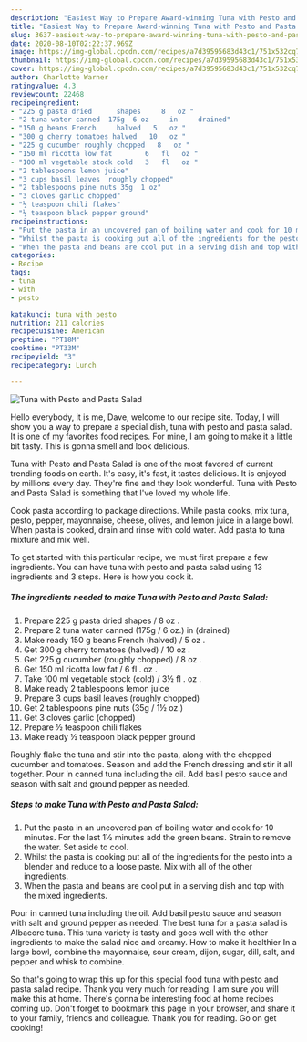 ```yaml
---
description: "Easiest Way to Prepare Award-winning Tuna with Pesto and Pasta Salad"
title: "Easiest Way to Prepare Award-winning Tuna with Pesto and Pasta Salad"
slug: 3637-easiest-way-to-prepare-award-winning-tuna-with-pesto-and-pasta-salad
date: 2020-08-10T02:22:37.969Z
image: https://img-global.cpcdn.com/recipes/a7d39595683d43c1/751x532cq70/tuna-with-pesto-and-pasta-salad-recipe-main-photo.jpg
thumbnail: https://img-global.cpcdn.com/recipes/a7d39595683d43c1/751x532cq70/tuna-with-pesto-and-pasta-salad-recipe-main-photo.jpg
cover: https://img-global.cpcdn.com/recipes/a7d39595683d43c1/751x532cq70/tuna-with-pesto-and-pasta-salad-recipe-main-photo.jpg
author: Charlotte Warner
ratingvalue: 4.3
reviewcount: 22468
recipeingredient:
- "225 g pasta dried      shapes     8   oz "
- "2 tuna water canned  175g  6 oz     in     drained"
- "150 g beans French     halved   5   oz "
- "300 g cherry tomatoes halved   10   oz "
- "225 g cucumber roughly chopped   8   oz "
- "150 ml ricotta low fat        6   fl   oz "
- "100 ml vegetable stock cold   3   fl   oz "
- "2 tablespoons lemon juice"
- "3 cups basil leaves  roughly chopped"
- "2 tablespoons pine nuts 35g  1 oz"
- "3 cloves garlic chopped"
- "½ teaspoon chili flakes"
- "½ teaspoon black pepper ground"
recipeinstructions:
- "Put the pasta in an uncovered pan of boiling water and cook for 10 minutes. For the last 1½ minutes add the green beans. Strain to remove the water. Set aside to cool."
- "Whilst the pasta is cooking put all of the ingredients for the pesto into a blender and reduce to a loose paste. Mix with all of the other ingredients."
- "When the pasta and beans are cool put in a serving dish and top with the mixed ingredients."
categories:
- Recipe
tags:
- tuna
- with
- pesto

katakunci: tuna with pesto 
nutrition: 211 calories
recipecuisine: American
preptime: "PT18M"
cooktime: "PT33M"
recipeyield: "3"
recipecategory: Lunch

---
```



![Tuna with Pesto and Pasta Salad](https://img-global.cpcdn.com/recipes/a7d39595683d43c1/751x532cq70/tuna-with-pesto-and-pasta-salad-recipe-main-photo.jpg)

Hello everybody, it is me, Dave, welcome to our recipe site. Today, I will show you a way to prepare a special dish, tuna with pesto and pasta salad. It is one of my favorites food recipes. For mine, I am going to make it a little bit tasty. This is gonna smell and look delicious.

Tuna with Pesto and Pasta Salad is one of the most favored of current trending foods on earth. It's easy, it's fast, it tastes delicious. It is enjoyed by millions every day. They're fine and they look wonderful. Tuna with Pesto and Pasta Salad is something that I've loved my whole life.

Cook pasta according to package directions. While pasta cooks, mix tuna, pesto, pepper, mayonnaise, cheese, olives, and lemon juice in a large bowl. When pasta is cooked, drain and rinse with cold water. Add pasta to tuna mixture and mix well.


To get started with this particular recipe, we must first prepare a few ingredients. You can have tuna with pesto and pasta salad using 13 ingredients and 3 steps. Here is how you cook it.

<!--inarticleads1-->

##### The ingredients needed to make Tuna with Pesto and Pasta Salad:

1. Prepare 225 g pasta dried      shapes   /  8   oz .
1. Prepare 2 tuna water canned  (175g / 6 oz.)     in     (drained)
1. Make ready 150 g beans French     (halved) /  5   oz .
1. Get 300 g cherry tomatoes (halved) /  10   oz .
1. Get 225 g cucumber (roughly chopped) /  8   oz .
1. Get 150 ml ricotta low fat      /  6   fl .  oz .
1. Take 100 ml vegetable stock (cold) /  3½   fl .  oz .
1. Make ready 2 tablespoons lemon juice
1. Prepare 3 cups basil leaves  (roughly chopped)
1. Get 2 tablespoons pine nuts (35g / 1½ oz.)
1. Get 3 cloves garlic (chopped)
1. Prepare ½ teaspoon chili flakes
1. Make ready ½ teaspoon black pepper ground


Roughly flake the tuna and stir into the pasta, along with the chopped cucumber and tomatoes. Season and add the French dressing and stir it all together. Pour in canned tuna including the oil. Add basil pesto sauce and season with salt and ground pepper as needed. 

<!--inarticleads2-->

##### Steps to make Tuna with Pesto and Pasta Salad:

1. Put the pasta in an uncovered pan of boiling water and cook for 10 minutes. For the last 1½ minutes add the green beans. Strain to remove the water. Set aside to cool.
1. Whilst the pasta is cooking put all of the ingredients for the pesto into a blender and reduce to a loose paste. Mix with all of the other ingredients.
1. When the pasta and beans are cool put in a serving dish and top with the mixed ingredients.


Pour in canned tuna including the oil. Add basil pesto sauce and season with salt and ground pepper as needed. The best tuna for a pasta salad is Albacore tuna. This tuna variety is tasty and goes well with the other ingredients to make the salad nice and creamy. How to make it healthier In a large bowl, combine the mayonnaise, sour cream, dijon, sugar, dill, salt, and pepper and whisk to combine. 

So that's going to wrap this up for this special food tuna with pesto and pasta salad recipe. Thank you very much for reading. I am sure you will make this at home. There's gonna be interesting food at home recipes coming up. Don't forget to bookmark this page in your browser, and share it to your family, friends and colleague. Thank you for reading. Go on get cooking!
